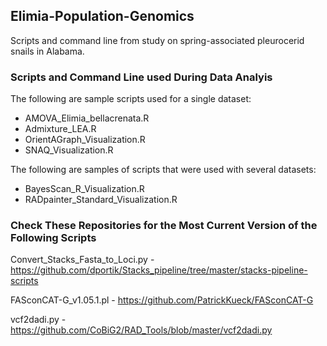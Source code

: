 ## Elimia-Population-Genomics

Scripts and command line from study on spring-associated pleurocerid snails in Alabama.

### Scripts and Command Line used During Data Analyis

The following are sample scripts used for a single dataset:

  * AMOVA_Elimia_bellacrenata.R
  * Admixture_LEA.R
  * OrientAGraph_Visualization.R
  * SNAQ_Visualization.R

The following are samples of scripts that were used with several datasets:

  * BayesScan_R_Visualization.R
  * RADpainter_Standard_Visualization.R

### Check These Repositories for the Most Current Version of the Following Scripts

Convert_Stacks_Fasta_to_Loci.py - https://github.com/dportik/Stacks_pipeline/tree/master/stacks-pipeline-scripts

FASconCAT-G_v1.05.1.pl - https://github.com/PatrickKueck/FASconCAT-G

vcf2dadi.py - https://github.com/CoBiG2/RAD_Tools/blob/master/vcf2dadi.py

